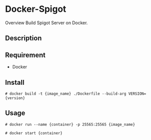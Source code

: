 Docker-Spigot
====

Overview
Build Spigot Server on Docker.

## Description


## Requirement
- Docker

## Install
`# docker build -t {image_name} ./Dockerfile --build-arg VERSION={version}`
## Usage
`# docker run --name {container} -p 25565:25565 {image_name}`

`# docker start {container}`
